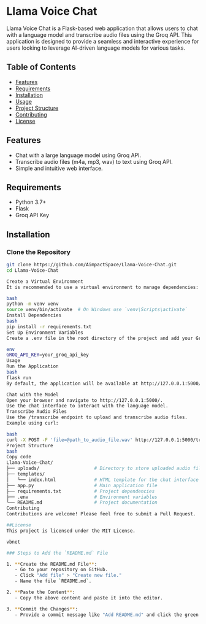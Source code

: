 # Llama Voice Chat

Llama Voice Chat is a Flask-based web application that allows users to chat with a language model and transcribe audio files using the Groq API. This application is designed to provide a seamless and interactive experience for users looking to leverage AI-driven language models for various tasks.

## Table of Contents

- [Features](#features)
- [Requirements](#requirements)
- [Installation](#installation)
- [Usage](#usage)
- [Project Structure](#project-structure)
- [Contributing](#contributing)
- [License](#license)

## Features

- Chat with a large language model using Groq API.
- Transcribe audio files (m4a, mp3, wav) to text using Groq API.
- Simple and intuitive web interface.

## Requirements

- Python 3.7+
- Flask
- Groq API Key

## Installation

### Clone the Repository

```bash
git clone https://github.com/AimpactSpace/Llama-Voice-Chat.git
cd Llama-Voice-Chat

Create a Virtual Environment
It is recommended to use a virtual environment to manage dependencies:

bash
python -m venv venv
source venv/bin/activate  # On Windows use `venv\Scripts\activate`
Install Dependencies
bash
pip install -r requirements.txt
Set Up Environment Variables
Create a .env file in the root directory of the project and add your Groq API key:

env
GROQ_API_KEY=your_groq_api_key
Usage
Run the Application
bash
flask run
By default, the application will be available at http://127.0.0.1:5000/.

Chat with the Model
Open your browser and navigate to http://127.0.0.1:5000/.
Use the chat interface to interact with the language model.
Transcribe Audio Files
Use the /transcribe endpoint to upload and transcribe audio files.
Example using curl:

bash
curl -X POST -F 'file=@path_to_audio_file.wav' http://127.0.0.1:5000/transcribe
Project Structure
bash
Copy code
Llama-Voice-Chat/
├── uploads/                    # Directory to store uploaded audio files
├── templates/
│   └── index.html              # HTML template for the chat interface
├── app.py                      # Main application file
├── requirements.txt            # Project dependencies
├── .env                        # Environment variables
└── README.md                   # Project documentation
Contributing
Contributions are welcome! Please feel free to submit a Pull Request.

##License
This project is licensed under the MIT License.

vbnet

### Steps to Add the `README.md` File

1. **Create the README.md File**:
   - Go to your repository on GitHub.
   - Click "Add file" > "Create new file."
   - Name the file `README.md`.

2. **Paste the Content**:
   - Copy the above content and paste it into the editor.

3. **Commit the Changes**:
   - Provide a commit message like "Add README.md" and click the green "Commit new file" button.
